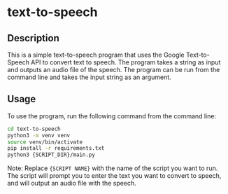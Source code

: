 # text-to-speech

## Description

This is a simple text-to-speech program that uses the Google Text-to-Speech API to convert text to speech. The program takes a string as input and outputs an audio file of the speech. The program can be run from the command line and takes the input string as an argument.

## Usage

To use the program, run the following command from the command line:

```bash
cd text-to-speech
python3 -m venv venv
source venv/bin/activate
pip install -r requirements.txt
python3 {SCRIPT_DIR}/main.py
```

<string>Note:</strong> Replace `{SCRIPT NAME}` with the name of the script you want to run. The script will prompt you to enter the text you want to convert to speech, and will output an audio file with the speech.
